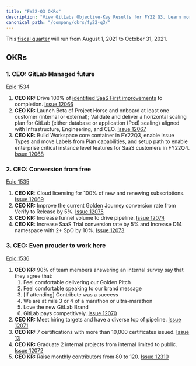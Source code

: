 ```yaml
---
title: "FY22-Q3 OKRs"
description: "View GitLabs Objective-Key Results for FY22 Q3. Learn more here!"
canonical_path: "/company/okrs/fy22-q3/"
---
```


This [fiscal quarter](/handbook/finance/#fiscal-year) will run from August 1, 2021 to October 31, 2021.

## OKRs

### 1. CEO: GitLab Managed future

[Epic 1534](https://gitlab.com/groups/gitlab-com/-/epics/1534)

1. **CEO KR:** Drive 100% of [identified SaaS First improvements](https://gitlab.com/gitlab-com/Product/-/issues/2696) to completion. [Issue 12066](https://gitlab.com/gitlab-com/www-gitlab-com/-/issues/12066)
1. **CEO KR:** Launch Beta of Project Horse and onboard at least one customer (internal or external); Validate and deliver a horizontal scaling plan for GitLab (either database or application (Pod) scaling) aligned with Infrastructure, Engineering, and CEO. [Issue 12067](https://gitlab.com/gitlab-com/www-gitlab-com/-/issues/12067)
1. **CEO KR:** Build Workspace core container in FY22Q3, enable Issue Types and move Labels from Plan capabilities, and setup path to enable enterprise critical instance level features for SaaS customers in FY22Q4. [Issue 12068](https://gitlab.com/gitlab-com/www-gitlab-com/-/issues/12068)

### 2. CEO: Conversion from free

[Epic 1535](https://gitlab.com/groups/gitlab-com/-/epics/1535)

1. **CEO KR:** Cloud licensing for 100% of new and renewing subscriptions. [Issue 12069](https://gitlab.com/gitlab-com/www-gitlab-com/-/issues/12069)
1. **CEO KR:** Improve the current Golden Journey conversion rate from Verify to Release by 5%. [Issue 12075](https://gitlab.com/gitlab-com/www-gitlab-com/-/issues/12075)
1. **CEO KR:** Increase funnel volume to drive pipeline. [Issue 12074](https://gitlab.com/gitlab-com/www-gitlab-com/-/issues/12074)
1. **CEO KR:** Increase SaaS Trial conversion rate by 5% and Increase D14 namespace with 2+ SpO by 10%. [Issue 12073](https://gitlab.com/gitlab-com/www-gitlab-com/-/issues/12073)

### 3. CEO: Even prouder to work here

[Epic 1536](https://gitlab.com/groups/gitlab-com/-/epics/1536)

1. **CEO KR:** 90% of team members answering an internal survey say that they agree that:
    1. Feel comfortable delivering our Golden Pitch
    1. Feel comfortable speaking to our brand message
    1. [If attending] Contribute was a success
    1. We are at mile 3 or 4 of a marathon or ultra-marathon
    1. Love the new GitLab Brand
    1. GitLab pays competitively. [Issue 12070](https://gitlab.com/gitlab-com/www-gitlab-com/-/issues/12070)
1. **CEO KR:** Meet hiring targets and have a diverse top of pipeline. [Issue 12071](https://gitlab.com/gitlab-com/www-gitlab-com/-/issues/12071)
1. **CEO KR:** 7 certifications with more than 10,000 certificates issued. [Issue 13](https://gitlab.com/gitlab-com/www-gitlab-com/-/issues/12076)
1. **CEO KR:** Graduate 2 internal projects from internal limited to public. [Issue 12072](https://gitlab.com/gitlab-com/www-gitlab-com/-/issues/12072)
1. **CEO KR:** Raise monthly contributors from 80 to 120. [Issue 12310](https://gitlab.com/gitlab-com/www-gitlab-com/-/issues/12310)
